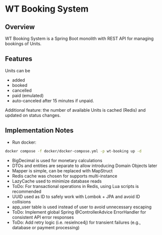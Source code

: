 # WT Booking System

## Overview
WT Booking System is a Spring Boot monolith with REST API for managing bookings of Units.

## Features
Units can be 
 - added 
 - booked
 - cancelled
 - paid (emulated)
 - auto-canceled after 15 minutes if unpaid.

Additional feature: the number of available Units is cached (Redis) and updated on status changes.

## Implementation Notes
- Run docker:
```bash
docker compose -f docker/docker-compose.yml -p wt-booking up -d
```
- BigDecimal is used for monetary calculations
- DTOs and entities are separate to allow introducing Domain Objects later
- Mapper is simple, can be replaced with MapStruct
- Redis cache was chosen for supports multi-instance
- LazyCache used to minimize database reads
- ToDo: For transactional operations in Redis, using Lua scripts is recommended
- UUID used as ID to safely work with Lombok + JPA and avoid ID collisions
- app_user table is used instead of user to avoid unnecessary escaping
- ToDo: Implement global Spring @ControllerAdvice ErrorHandler for consistent API error responses
- ToDo: Add retry logic (i.e. resielnce4j) for transient failures (e.g., database or payment processing)
